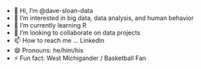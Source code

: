 - 👋 Hi, I’m @dave-sloan-data
- 👀 I’m interested in big data, data analysis, and human behavior
- 🌱 I’m currently learning R
- 💞️ I’m looking to collaborate on data projects
- 📫 How to reach me ... LinkedIn
- 😄 Pronouns: he/him/his
- ⚡ Fun fact: West Michigander / Basketball Fan

<!---
dave-sloan-data/dave-sloan-data is a ✨ special ✨ repository because its `README.md` (this file) appears on your GitHub profile.
You can click the Preview link to take a look at your changes.
--->
